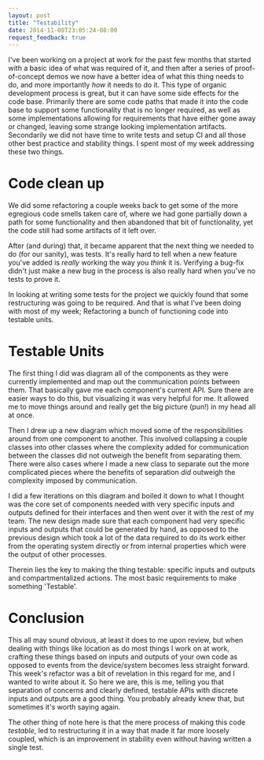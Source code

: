 ```yaml
---
layout: post
title: "Testability"
date: 2014-11-08T23:05:24-08:00
request_feedback: true
---
```


I've been working on a project at work for the past few months that started with a basic idea of what was
required of it, and then after a series of proof-of-concept demos we now have a better idea of what this
thing needs to do, and more importantly _how_ it needs to do it. This type of organic development process
is great, but it can have some side effects for the code base. Primarily there are some code paths that
made it into the code base to support some functionality that is no longer required, as well as some
implementations allowing for requirements that have either gone away or changed, leaving some strange
looking implementation artifacts. Secondarily we did not have time to write tests and setup CI and all
those other best practice and stability things. I spent most of my week addressing these two things.

<!-- more -->

# Code clean up

We did some refactoring a couple weeks back to get some of the more egregious code smells taken care of, where
we had gone partially down a path for some functionality and then abandoned that bit of functionality, yet the
code still had some artifacts of it left over.

After (and during) that, it became apparent that the next thing we needed to do (for our sanity), was tests.
It's really hard to tell when a new feature you've added is _really_ working the way you _think_ it is. Verifying
a bug-fix didn't just make a new bug in the process is also really hard when you've no tests to prove it.

In looking at writing some tests for the project we quickly found that some restructuring was going to be required.
And that is what I've been doing with most of my week; Refactoring a bunch of functioning code into testable
units.

# Testable Units

The first thing I did was diagram all of the components as they were currently implemented and map out the
communication points between them. That basically gave me each component's current API. Sure there are easier
ways to do this, but visualizing it was very helpful for me. It allowed me to move things around and really get
the big picture (pun!) in my head all at once.

Then I drew up a new diagram which moved some of the responsibilities around from one component to another. This
involved collapsing a couple classes into other classes where the complexity added for communication between the
classes did not outweigh the benefit from separating them. There were also cases where I made a new class to
separate out the more complicated pieces where the benefits of separation _did_ outweigh the complexity imposed
by communication.

I did a few iterations on this diagram and boiled it down to what I thought was the core set of components needed
with very specific inputs and outputs defined for their interfaces and then went over it with the rest of my team.
The new design made sure that each component had very specific inputs and outputs that could be generated by hand,
as opposed to the previous design which took a lot of the data required to do its work either from the operating
system directly or from internal properties which were the output of other processes.

Therein lies the key to making the thing testable: specific inputs and outputs and compartmentalized actions.
The most basic requirements to make something 'Testable'.

# Conclusion

This all may sound obvious, at least it does to me upon review, but when dealing with things like location as
do most things I work on at work, crafting these things based on inputs and outputs of your own code as opposed
to events from the device/system becomes less straight forward. This week's refactor was a bit of revelation
in this regard for me, and I wanted to write about it. So here we are, this is me, telling you that separation
of concerns and clearly defined, testable APIs with discrete inputs and outputs are a good thing. You probably
already knew that, but sometimes it's worth saying again.

The other thing of note here is that the mere process of making this code _testable_, led to restructuring it
in a way that made it far more loosely coupled, which is an improvement in stability even without having written
a single test.

